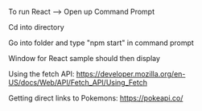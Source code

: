 To run React --> Open up Command Prompt 

Cd into directory

Go into folder and type "npm start" in command prompt

Window for React sample should then display

Using the fetch API: https://developer.mozilla.org/en-US/docs/Web/API/Fetch_API/Using_Fetch

Getting direct links to Pokemons: https://pokeapi.co/
